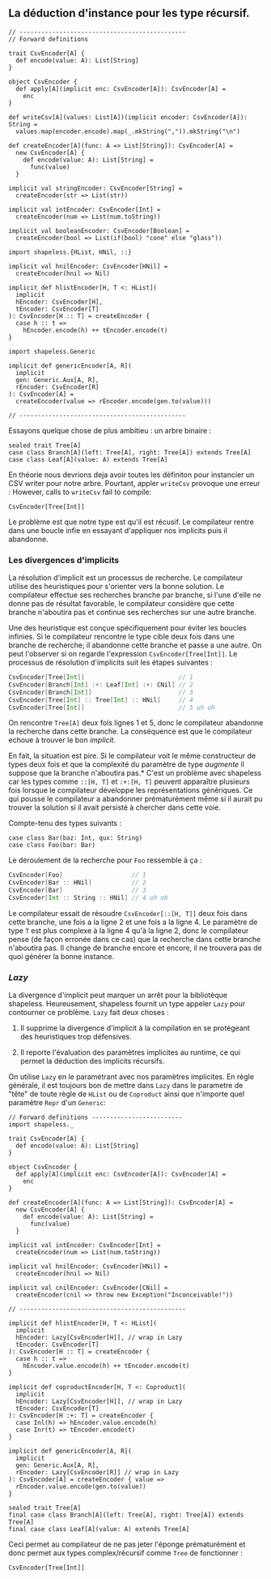 ## La déduction d'instance pour les type récursif.

```tut:book:invisible
// ----------------------------------------------
// Forward definitions

trait CsvEncoder[A] {
  def encode(value: A): List[String]
}

object CsvEncoder {
  def apply[A](implicit enc: CsvEncoder[A]): CsvEncoder[A] =
    enc
}

def writeCsv[A](values: List[A])(implicit encoder: CsvEncoder[A]): String =
  values.map(encoder.encode).map(_.mkString(",")).mkString("\n")

def createEncoder[A](func: A => List[String]): CsvEncoder[A] =
  new CsvEncoder[A] {
    def encode(value: A): List[String] =
      func(value)
  }

implicit val stringEncoder: CsvEncoder[String] =
  createEncoder(str => List(str))

implicit val intEncoder: CsvEncoder[Int] =
  createEncoder(num => List(num.toString))

implicit val booleanEncoder: CsvEncoder[Boolean] =
  createEncoder(bool => List(if(bool) "cone" else "glass"))

import shapeless.{HList, HNil, ::}

implicit val hnilEncoder: CsvEncoder[HNil] =
  createEncoder(hnil => Nil)

implicit def hlistEncoder[H, T <: HList](
  implicit
  hEncoder: CsvEncoder[H],
  tEncoder: CsvEncoder[T]
): CsvEncoder[H :: T] = createEncoder {
  case h :: t =>
    hEncoder.encode(h) ++ tEncoder.encode(t)
}

import shapeless.Generic

implicit def genericEncoder[A, R](
  implicit
  gen: Generic.Aux[A, R],
  rEncoder: CsvEncoder[R]
): CsvEncoder[A] =
  createEncoder(value => rEncoder.encode(gen.to(value)))

// ----------------------------------------------
```

Essayons quelque chose de plus ambitieu : un arbre binaire :

```tut:book:silent
sealed trait Tree[A]
case class Branch[A](left: Tree[A], right: Tree[A]) extends Tree[A]
case class Leaf[A](value: A) extends Tree[A]
```

En théorie nous devrions deja avoir toutes les définiton
pour instancier un CSV writer pour notre arbre.
Pourtant, appler `writeCsv` provoque une erreur :
However, calls to `writeCsv` fail to compile:

```tut:book:fail
CsvEncoder[Tree[Int]]
````

Le problème est que notre type est qu'il est récusif.
Le compilateur rentre dans une boucle infie
en essayant d'appliquer nos implicits
puis il abandonne.

### Les divergences d'implicits

La résolution d'implicit est un processus de recherche.
Le compilateur utilise des heuristiques pour
s'orienter vers la bonne solution.
Le compilateur effectue ses recherches branche par branche,
si l'une d'elle ne donne pas de résultat favorable,
le compilateur considère que cette branche n'aboutira pas
et continue ses recherches sur une autre branche.

Une des heuristique est conçue spécifiquement pour
éviter les boucles infinies.
Si le compilateur rencontre le type cible
deux fois dans une branche de recherche;
il abandonne cette branche et passe a une autre.
On peut l'observer si on regarde l'expression `CsvEncoder[Tree[Int]]`.
Le processus de résolution d'implicits suit les étapes suivantes :

```scala
CsvEncoder[Tree[Int]]                          // 1
CsvEncoder[Branch[Int] :+: Leaf[Int] :+: CNil] // 2
CsvEncoder[Branch[Int]]                        // 3
CsvEncoder[Tree[Int] :: Tree[Int] :: HNil]     // 4
CsvEncoder[Tree[Int]]                          // 5 uh oh
```

On rencontre `Tree[A]` deux fois lignes 1 et 5,
donc le compilateur abandonne la recherche dans cette branche.
La conséquence est que le compilateur echoue à trouver le bon *implicit*.

En fait, la situation est pire.
Si le compilateur voit le même constructeur de types deux fois
et que la complexité du paramètre de type *augmente* il suppose
que la branche n'aboutira pas.*
C'est un problème avec shapeless car les types comme
`::[H, T]` et `:+:[H, T]` peuvent apparaître plusieurs fois
lorsque le compilateur développe les représentations génériques.
Ce qui pousse le compilateur a abandonner prématurément
même si il aurait pu trouver la solution si il avait persisté
à chercher dans cette voie.

Compte-tenu des types suivants :

```tut:book:silent
case class Bar(baz: Int, qux: String)
case class Foo(bar: Bar)
```

Le déroulement de la recherche pour `Foo`
ressemble à ça :

```scala
CsvEncoder[Foo]                   // 1
CsvEncoder[Bar :: HNil]           // 2
CsvEncoder[Bar]                   // 3
CsvEncoder[Int :: String :: HNil] // 4 uh oh
```

Le compilateur essait de résoudre `CsvEncoder[::[H, T]]` deux fois
dans cette branche, une fois a la ligne 2 et une fois a la ligne 4.
Le paramètre de type `T` est plus complexe à la ligne 4 qu'à la ligne 2,
donc le compilateur pense (de façon erronée dans ce cas)
que la recherche dans cette branche n'aboutira pas.
Il change de branche encore et encore,
il ne trouvera pas de quoi générer la bonne instance.

### *Lazy*

La divergence d'implicit peut marquer un arrêt pour la bibliotèque shapeless.
Heureusement, shapeless fournit un
type appeler `Lazy` pour contourner ce problème.
`Lazy` fait deux choses :

 1. Il supprime la divergence d'implicit à la
    compilation en se protégeant des heuristiques trop défensives.


 2. Il reporte l'évaluation des paramètres implicites au runtime,
    ce qui permet la déduction des implicits récursifs.

On utilise `Lazy` en le paramétrant avec nos paramètres implicites.
En règle générale, il est toujours bon de mettre dans `Lazy`
dans le parametre de "tête" de toute règle de `HList` ou de `Coproduct`
ainsi que n'importe quel paramètre `Repr` d'un `Generic`:

```tut:book:invisible:reset
// Forward definitions -------------------------
import shapeless._

trait CsvEncoder[A] {
  def encode(value: A): List[String]
}

object CsvEncoder {
  def apply[A](implicit enc: CsvEncoder[A]): CsvEncoder[A] =
    enc
}

def createEncoder[A](func: A => List[String]): CsvEncoder[A] =
  new CsvEncoder[A] {
    def encode(value: A): List[String] =
      func(value)
  }

implicit val intEncoder: CsvEncoder[Int] =
  createEncoder(num => List(num.toString))

implicit val hnilEncoder: CsvEncoder[HNil] =
  createEncoder(hnil => Nil)

implicit val cnilEncoder: CsvEncoder[CNil] =
  createEncoder(cnil => throw new Exception("Inconceivable!"))

// ----------------------------------------------
```

```tut:book:silent
implicit def hlistEncoder[H, T <: HList](
  implicit
  hEncoder: Lazy[CsvEncoder[H]], // wrap in Lazy
  tEncoder: CsvEncoder[T]
): CsvEncoder[H :: T] = createEncoder {
  case h :: t =>
    hEncoder.value.encode(h) ++ tEncoder.encode(t)
}
```

```tut:book:silent
implicit def coproductEncoder[H, T <: Coproduct](
  implicit
  hEncoder: Lazy[CsvEncoder[H]], // wrap in Lazy
  tEncoder: CsvEncoder[T]
): CsvEncoder[H :+: T] = createEncoder {
  case Inl(h) => hEncoder.value.encode(h)
  case Inr(t) => tEncoder.encode(t)
}
```

```tut:book:silent
implicit def genericEncoder[A, R](
  implicit
  gen: Generic.Aux[A, R],
  rEncoder: Lazy[CsvEncoder[R]] // wrap in Lazy
): CsvEncoder[A] = createEncoder { value =>
  rEncoder.value.encode(gen.to(value))
}
```

```tut:book:invisible
sealed trait Tree[A]
final case class Branch[A](left: Tree[A], right: Tree[A]) extends Tree[A]
final case class Leaf[A](value: A) extends Tree[A]
```
Ceci permet au compilateur de ne pas jeter l'éponge prématurément
et donc permet aux types complex/récursif comme `Tree` de fonctionner :

```tut:book
CsvEncoder[Tree[Int]]
```
